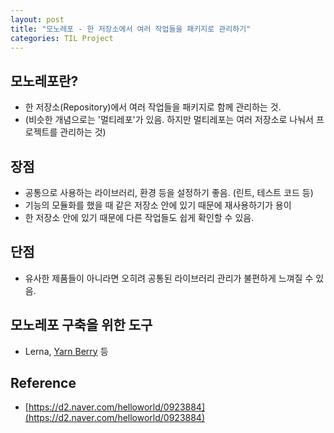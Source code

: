```yaml
---
layout: post
title: "모노레포 - 한 저장소에서 여러 작업들을 패키지로 관리하기"
categories: TIL Project
---
```


## 모노레포란?

- 한 저장소(Repository)에서 여러 작업들을 패키지로 함께 관리하는 것.
- (비슷한 개념으로는 '멀티레포'가 있음. 하지만 멀티레포는 여러 저장소로 나눠서 프로젝트를 관리하는 것)

## 장점

- 공통으로 사용하는 라이브러리, 환경 등을 설정하기 좋음. (린트, 테스트 코드 등)
- 기능의 모듈화를 했을 때 같은 저장소 안에 있기 때문에 재사용하기가 용이
- 한 저장소 안에 있기 때문에 다른 작업들도 쉽게 확인할 수 있음.

## 단점

- 유사한 제품들이 아니라면 오히려 공통된 라이브러리 관리가 불편하게 느껴질 수 있음.

## 모노레포 구축을 위한 도구

- Lerna, [Yarn Berry](https://b41-41.github.io/posts/TIL-yarnberry-220521/) 등

## Reference

- [https://d2.naver.com/helloworld/0923884](https://d2.naver.com/helloworld/0923884)
